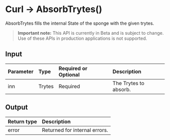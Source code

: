 # Curl -> AbsorbTrytes()
AbsorbTrytes fills the internal State of the sponge with the given trytes.
> **Important note:** This API is currently in Beta and is subject to change. Use of these APIs in production applications is not supported.


## Input

| Parameter       | Type | Required or Optional | Description |
|:---------------|:--------|:--------| :--------|
| inn | Trytes | Required | The Trytes to absorb.  |




## Output

| Return type     | Description |
|:---------------|:--------|
| error | Returned for internal errors. |



